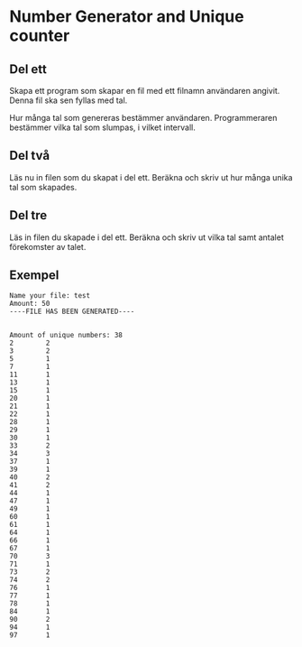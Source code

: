 # Number Generator and Unique counter

## Del ett

Skapa ett program som skapar en fil med ett filnamn användaren angivit. Denna fil ska sen fyllas med tal.

Hur många tal som genereras bestämmer användaren. Programmeraren bestämmer vilka tal som slumpas, i vilket intervall.

## Del två

Läs nu in filen som du skapat i del ett. Beräkna och skriv ut hur många unika tal som skapades.

## Del tre

Läs in filen du skapade i del ett. Beräkna och skriv ut vilka tal samt antalet förekomster av talet.

## Exempel
```
Name your file: test
Amount: 50
----FILE HAS BEEN GENERATED----


Amount of unique numbers: 38
2        2
3        2
5        1
7        1
11       1
13       1
15       1
20       1
21       1
22       1
28       1
29       1
30       1
33       2
34       3
37       1
39       1
40       2
41       2
44       1
47       1
49       1
60       1
61       1
64       1
66       1
67       1
70       3
71       1
73       2
74       2
76       1
77       1
78       1
84       1
90       2
94       1
97       1
```
